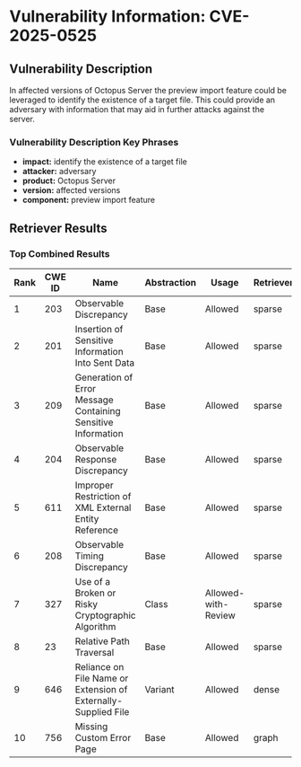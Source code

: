 # Vulnerability Information: CVE-2025-0525

## Vulnerability Description
In affected versions of Octopus Server the preview import feature could be leveraged to identify the existence of a target file. This could provide an adversary with information that may aid in further attacks against the server.

### Vulnerability Description Key Phrases
- **impact:** identify the existence of a target file
- **attacker:** adversary
- **product:** Octopus Server
- **version:** affected versions
- **component:** preview import feature

## Retriever Results

### Top Combined Results

| Rank | CWE ID | Name | Abstraction | Usage  | Retrievers | Individual Scores |
|------|--------|------|-------------|-------|------------|-------------------|
| 1 | 203 | Observable Discrepancy | Base | Allowed | sparse | 0.073 |
| 2 | 201 | Insertion of Sensitive Information Into Sent Data | Base | Allowed | sparse | 0.071 |
| 3 | 209 | Generation of Error Message Containing Sensitive Information | Base | Allowed | sparse | 0.071 |
| 4 | 204 | Observable Response Discrepancy | Base | Allowed | sparse | 0.069 |
| 5 | 611 | Improper Restriction of XML External Entity Reference | Base | Allowed | sparse | 0.068 |
| 6 | 208 | Observable Timing Discrepancy | Base | Allowed | sparse | 0.068 |
| 7 | 327 | Use of a Broken or Risky Cryptographic Algorithm | Class | Allowed-with-Review | sparse | 0.067 |
| 8 | 23 | Relative Path Traversal | Base | Allowed | sparse | 0.067 |
| 9 | 646 | Reliance on File Name or Extension of Externally-Supplied File | Variant | Allowed | dense | 0.438 |
| 10 | 756 | Missing Custom Error Page | Base | Allowed | graph | 0.002 |

